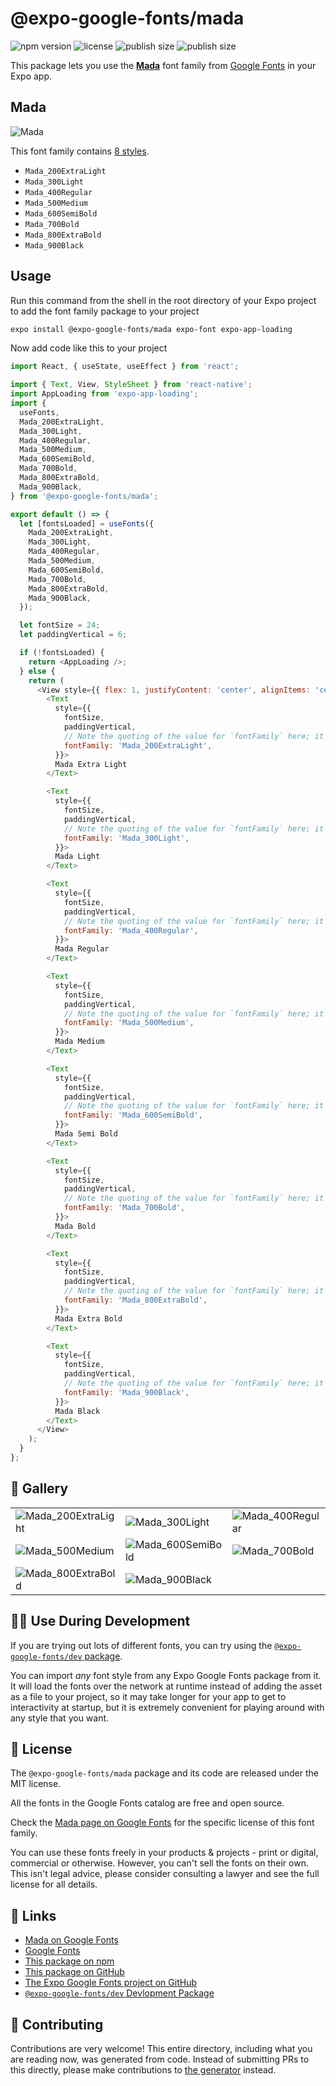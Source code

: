 # @expo-google-fonts/mada

![npm version](https://flat.badgen.net/npm/v/@expo-google-fonts/mada)
![license](https://flat.badgen.net/github/license/expo/google-fonts)
![publish size](https://flat.badgen.net/packagephobia/install/@expo-google-fonts/mada)
![publish size](https://flat.badgen.net/packagephobia/publish/@expo-google-fonts/mada)

This package lets you use the [**Mada**](https://fonts.google.com/specimen/Mada) font family from [Google Fonts](https://fonts.google.com/) in your Expo app.

## Mada

![Mada](./font-family.png)

This font family contains [8 styles](#-gallery).

- `Mada_200ExtraLight`
- `Mada_300Light`
- `Mada_400Regular`
- `Mada_500Medium`
- `Mada_600SemiBold`
- `Mada_700Bold`
- `Mada_800ExtraBold`
- `Mada_900Black`

## Usage

Run this command from the shell in the root directory of your Expo project to add the font family package to your project
```sh
expo install @expo-google-fonts/mada expo-font expo-app-loading
```

Now add code like this to your project
```js
import React, { useState, useEffect } from 'react';

import { Text, View, StyleSheet } from 'react-native';
import AppLoading from 'expo-app-loading';
import {
  useFonts,
  Mada_200ExtraLight,
  Mada_300Light,
  Mada_400Regular,
  Mada_500Medium,
  Mada_600SemiBold,
  Mada_700Bold,
  Mada_800ExtraBold,
  Mada_900Black,
} from '@expo-google-fonts/mada';

export default () => {
  let [fontsLoaded] = useFonts({
    Mada_200ExtraLight,
    Mada_300Light,
    Mada_400Regular,
    Mada_500Medium,
    Mada_600SemiBold,
    Mada_700Bold,
    Mada_800ExtraBold,
    Mada_900Black,
  });

  let fontSize = 24;
  let paddingVertical = 6;

  if (!fontsLoaded) {
    return <AppLoading />;
  } else {
    return (
      <View style={{ flex: 1, justifyContent: 'center', alignItems: 'center' }}>
        <Text
          style={{
            fontSize,
            paddingVertical,
            // Note the quoting of the value for `fontFamily` here; it expects a string!
            fontFamily: 'Mada_200ExtraLight',
          }}>
          Mada Extra Light
        </Text>

        <Text
          style={{
            fontSize,
            paddingVertical,
            // Note the quoting of the value for `fontFamily` here; it expects a string!
            fontFamily: 'Mada_300Light',
          }}>
          Mada Light
        </Text>

        <Text
          style={{
            fontSize,
            paddingVertical,
            // Note the quoting of the value for `fontFamily` here; it expects a string!
            fontFamily: 'Mada_400Regular',
          }}>
          Mada Regular
        </Text>

        <Text
          style={{
            fontSize,
            paddingVertical,
            // Note the quoting of the value for `fontFamily` here; it expects a string!
            fontFamily: 'Mada_500Medium',
          }}>
          Mada Medium
        </Text>

        <Text
          style={{
            fontSize,
            paddingVertical,
            // Note the quoting of the value for `fontFamily` here; it expects a string!
            fontFamily: 'Mada_600SemiBold',
          }}>
          Mada Semi Bold
        </Text>

        <Text
          style={{
            fontSize,
            paddingVertical,
            // Note the quoting of the value for `fontFamily` here; it expects a string!
            fontFamily: 'Mada_700Bold',
          }}>
          Mada Bold
        </Text>

        <Text
          style={{
            fontSize,
            paddingVertical,
            // Note the quoting of the value for `fontFamily` here; it expects a string!
            fontFamily: 'Mada_800ExtraBold',
          }}>
          Mada Extra Bold
        </Text>

        <Text
          style={{
            fontSize,
            paddingVertical,
            // Note the quoting of the value for `fontFamily` here; it expects a string!
            fontFamily: 'Mada_900Black',
          }}>
          Mada Black
        </Text>
      </View>
    );
  }
};

```

## 🔡 Gallery


||||
|-|-|-|
|![Mada_200ExtraLight](./Mada_200ExtraLight.ttf.png)|![Mada_300Light](./Mada_300Light.ttf.png)|![Mada_400Regular](./Mada_400Regular.ttf.png)||
|![Mada_500Medium](./Mada_500Medium.ttf.png)|![Mada_600SemiBold](./Mada_600SemiBold.ttf.png)|![Mada_700Bold](./Mada_700Bold.ttf.png)||
|![Mada_800ExtraBold](./Mada_800ExtraBold.ttf.png)|![Mada_900Black](./Mada_900Black.ttf.png)|||


## 👩‍💻 Use During Development

If you are trying out lots of different fonts, you can try using the [`@expo-google-fonts/dev` package](https://github.com/expo/google-fonts/tree/master/font-packages/dev#readme).

You can import *any* font style from any Expo Google Fonts package from it. It will load the fonts
over the network at runtime instead of adding the asset as a file to your project, so it may take longer
for your app to get to interactivity at startup, but it is extremely convenient
for playing around with any style that you want.

## 📖 License

The `@expo-google-fonts/mada` package and its code are released under the MIT license.

All the fonts in the Google Fonts catalog are free and open source.

Check the [Mada page on Google Fonts](https://fonts.google.com/specimen/Mada) for the specific license of this font family.

You can use these fonts freely in your products & projects - print or digital, commercial or otherwise. However, you can't sell the fonts on their own. This isn't legal advice, please consider consulting a lawyer and see the full license for all details.

## 🔗 Links

- [Mada on Google Fonts](https://fonts.google.com/specimen/Mada)
- [Google Fonts](https://fonts.google.com/)
- [This package on npm](https://www.npmjs.com/package/@expo-google-fonts/mada)
- [This package on GitHub](https://github.com/expo/google-fonts/tree/master/font-packages/mada)
- [The Expo Google Fonts project on GitHub](https://github.com/expo/google-fonts)
- [`@expo-google-fonts/dev` Devlopment Package](https://github.com/expo/google-fonts/tree/master/font-packages/dev)

## 🤝 Contributing

Contributions are very welcome! This entire directory, including what you are reading now, was generated from code. Instead of submitting PRs to this directly, please make contributions to [the generator](https://github.com/expo/google-fonts/tree/master/packages/generator) instead.
